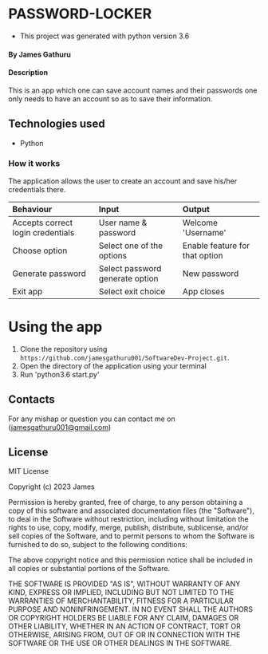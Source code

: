 # PASSWORD-LOCKER

* This project was generated with python version 3.6

#### By **James Gathuru**

#### Description
This is an app which one can save account names and their passwords one only needs to have an account so as to save their information. 

## Technologies used
* Python

### How it works
The application allows the user to create an account and save his/her credentials there.

| Behaviour                        | Input                          | Output                                 |
| :--------------------------------| :------------------------------|:---------------------------------------|
| Accepts correct login credentials| User name & password           | Welcome 'Username'                     | 
| Choose option                    | Select one of the options      | Enable feature for that option         |
| Generate password                | Select password generate option| New password                           |
| Exit app                         | Select exit choice             | App closes                             |

# Using the app
1. Clone the repository using `https://github.com/jamesgathuru001/SoftwareDev-Project.git`.
2. Open the directory of the application using your terminal
3. Run 'python3.6 start.py'

## Contacts
For any mishap or question you can contact me on (jamesgathuru001@gmail.com)

## License
MIT License

Copyright (c) 2023 James

Permission is hereby granted, free of charge, to any person obtaining a copy
of this software and associated documentation files (the "Software"), to deal
in the Software without restriction, including without limitation the rights
to use, copy, modify, merge, publish, distribute, sublicense, and/or sell
copies of the Software, and to permit persons to whom the Software is
furnished to do so, subject to the following conditions:

The above copyright notice and this permission notice shall be included in all
copies or substantial portions of the Software.

THE SOFTWARE IS PROVIDED "AS IS", WITHOUT WARRANTY OF ANY KIND, EXPRESS OR
IMPLIED, INCLUDING BUT NOT LIMITED TO THE WARRANTIES OF MERCHANTABILITY,
FITNESS FOR A PARTICULAR PURPOSE AND NONINFRINGEMENT. IN NO EVENT SHALL THE
AUTHORS OR COPYRIGHT HOLDERS BE LIABLE FOR ANY CLAIM, DAMAGES OR OTHER
LIABILITY, WHETHER IN AN ACTION OF CONTRACT, TORT OR OTHERWISE, ARISING FROM,
OUT OF OR IN CONNECTION WITH THE SOFTWARE OR THE USE OR OTHER DEALINGS IN THE
SOFTWARE.
